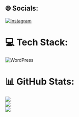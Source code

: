 
## 🌐 Socials:
[![Instagram](https://img.shields.io/badge/Instagram-%23E4405F.svg?logo=Instagram&logoColor=white)](https://instagram.com/___bmca___) 

# 💻 Tech Stack:
![WordPress](https://img.shields.io/badge/WordPress-%23117AC9.svg?style=for-the-badge&logo=WordPress&logoColor=white)
# 📊 GitHub Stats:
![](https://github-readme-stats.vercel.app/api?username=B-M-C-A&theme=dark&hide_border=false&include_all_commits=false&count_private=true)<br/>
![](https://github-readme-streak-stats.herokuapp.com/?user=B-M-C-A&theme=dark&hide_border=false)<br/>
![](https://github-readme-stats.vercel.app/api/top-langs/?username=B-M-C-A&theme=dark&hide_border=false&include_all_commits=false&count_private=true&layout=compact)

<!-- Proudly created with GPRM ( https://gprm.itsvg.in ) -->